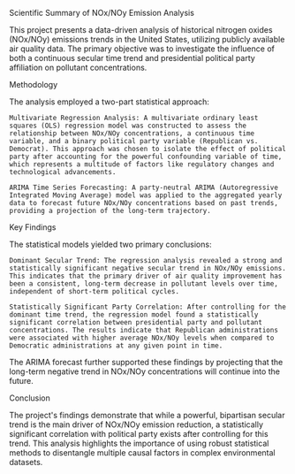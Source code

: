 Scientific Summary of NOx/NOy Emission Analysis

This project presents a data-driven analysis of historical nitrogen oxides (NOx/NOy) emissions trends in the United States, utilizing publicly available air quality data. The primary objective was to investigate the influence of both a continuous secular time trend and presidential political party affiliation on pollutant concentrations.

Methodology

The analysis employed a two-part statistical approach:

    Multivariate Regression Analysis: A multivariate ordinary least squares (OLS) regression model was constructed to assess the relationship between NOx/NOy concentrations, a continuous time variable, and a binary political party variable (Republican vs. Democrat). This approach was chosen to isolate the effect of political party after accounting for the powerful confounding variable of time, which represents a multitude of factors like regulatory changes and technological advancements.

    ARIMA Time Series Forecasting: A party-neutral ARIMA (Autoregressive Integrated Moving Average) model was applied to the aggregated yearly data to forecast future NOx/NOy concentrations based on past trends, providing a projection of the long-term trajectory.

Key Findings

The statistical models yielded two primary conclusions:

    Dominant Secular Trend: The regression analysis revealed a strong and statistically significant negative secular trend in NOx/NOy emissions. This indicates that the primary driver of air quality improvement has been a consistent, long-term decrease in pollutant levels over time, independent of short-term political cycles.

    Statistically Significant Party Correlation: After controlling for the dominant time trend, the regression model found a statistically significant correlation between presidential party and pollutant concentrations. The results indicate that Republican administrations were associated with higher average NOx/NOy levels when compared to Democratic administrations at any given point in time.

The ARIMA forecast further supported these findings by projecting that the long-term negative trend in NOx/NOy concentrations will continue into the future.

Conclusion

The project's findings demonstrate that while a powerful, bipartisan secular trend is the main driver of NOx/NOy emission reduction, a statistically significant correlation with political party exists after controlling for this trend. This analysis highlights the importance of using robust statistical methods to disentangle multiple causal factors in complex environmental datasets.

